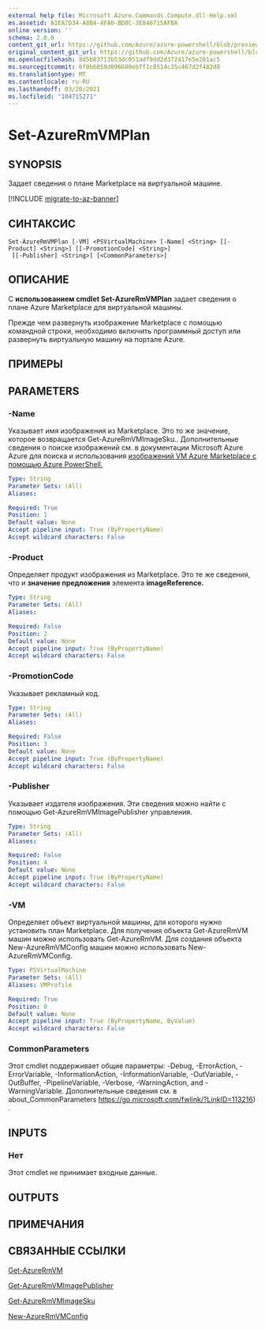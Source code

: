 ```yaml
---
external help file: Microsoft.Azure.Commands.Compute.dll-Help.xml
ms.assetid: A1EA7D34-A8B4-4FA0-BD8C-3E846715AFBA
online version: ''
schema: 2.0.0
content_git_url: https://github.com/Azure/azure-powershell/blob/preview/src/ResourceManager/Compute/Stack/Commands.Compute/help/Set-AzureRmVMPlan.md
original_content_git_url: https://github.com/Azure/azure-powershell/blob/preview/src/ResourceManager/Compute/Stack/Commands.Compute/help/Set-AzureRmVMPlan.md
ms.openlocfilehash: 8d5b83713b53dc051adf9dd2d372417e5e281ac5
ms.sourcegitcommit: 6f0b6059d096600ebff1c8514c35c467d2f482d8
ms.translationtype: MT
ms.contentlocale: ru-RU
ms.lasthandoff: 03/20/2021
ms.locfileid: "104715271"
---
```

# Set-AzureRmVMPlan

## SYNOPSIS
Задает сведения о плане Marketplace на виртуальной машине.

[!INCLUDE [migrate-to-az-banner](../../includes/migrate-to-az-banner.md)]

## СИНТАКСИС

```
Set-AzureRmVMPlan [-VM] <PSVirtualMachine> [-Name] <String> [[-Product] <String>] [[-PromotionCode] <String>]
 [[-Publisher] <String>] [<CommonParameters>]
```

## ОПИСАНИЕ
С **использованием cmdlet Set-AzureRmVMPlan** задает сведения о плане Azure Marketplace для виртуальной машины.

Прежде чем развернуть изображение Marketplace с помощью командной строки, необходимо включить программный доступ или развернуть виртуальную машину на портале Azure.

## ПРИМЕРЫ

## PARAMETERS

### -Name
Указывает имя изображения из Marketplace.
Это то же значение, которое возвращается Get-AzureRmVMImageSku..
Дополнительные сведения о поиске изображений см. в документации Microsoft Azure Azure для поиска и использования [изображений VM Azure Marketplace с помощью Azure PowerShell.](/azure/virtual-machines/windows/cli-ps-findimage)

```yaml
Type: String
Parameter Sets: (All)
Aliases:

Required: True
Position: 1
Default value: None
Accept pipeline input: True (ByPropertyName)
Accept wildcard characters: False
```

### -Product
Определяет продукт изображения из Marketplace.
Это те же сведения, что и **значение предложения** элемента **imageReference.**

```yaml
Type: String
Parameter Sets: (All)
Aliases:

Required: False
Position: 2
Default value: None
Accept pipeline input: True (ByPropertyName)
Accept wildcard characters: False
```

### -PromotionCode
Указывает рекламный код.

```yaml
Type: String
Parameter Sets: (All)
Aliases:

Required: False
Position: 3
Default value: None
Accept pipeline input: True (ByPropertyName)
Accept wildcard characters: False
```

### -Publisher
Указывает издателя изображения.
Эти сведения можно найти с помощью Get-AzureRmVMImagePublisher управления.

```yaml
Type: String
Parameter Sets: (All)
Aliases:

Required: False
Position: 4
Default value: None
Accept pipeline input: True (ByPropertyName)
Accept wildcard characters: False
```

### -VM
Определяет объект виртуальной машины, для которого нужно установить план Marketplace.
Для получения объекта Get-AzureRmVM машин можно использовать Get-AzureRmVM.
Для создания объекта New-AzureRmVMConfig машин можно использовать New-AzureRmVMConfig.

```yaml
Type: PSVirtualMachine
Parameter Sets: (All)
Aliases: VMProfile

Required: True
Position: 0
Default value: None
Accept pipeline input: True (ByPropertyName, ByValue)
Accept wildcard characters: False
```

### CommonParameters
Этот cmdlet поддерживает общие параметры: -Debug, -ErrorAction, -ErrorVariable, -InformationAction, -InformationVariable, -OutVariable, -OutBuffer, -PipelineVariable, -Verbose, -WarningAction, and -WarningVariable. Дополнительные сведения см. в about_CommonParameters https://go.microsoft.com/fwlink/?LinkID=113216) .

## INPUTS

### Нет
Этот cmdlet не принимает входные данные.

## OUTPUTS

## ПРИМЕЧАНИЯ

## СВЯЗАННЫЕ ССЫЛКИ

[Get-AzureRmVM](./Get-AzureRmVM.md)

[Get-AzureRmVMImagePublisher](./Get-AzureRmVMImagePublisher.md)

[Get-AzureRmVMImageSku](./Get-AzureRmVMImageSku.md)

[New-AzureRmVMConfig](./New-AzureRmVMConfig.md)
